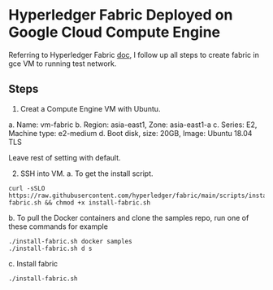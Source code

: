# Hyperledger Fabric Deployed on Google Cloud Compute Engine

Referring to Hyperledger Fabric  [doc](https://hyperledger-fabric.readthedocs.io/en/latest/prereqs.html), I follow up all steps to create fabric in gce VM to running test network.

 


## Steps

1. Creat a Compute Engine VM with Ubuntu.

 a. Name: vm-fabric
 b. Region: asia-east1, Zone: asia-east1-a
 c. Series: E2, Machine type: e2-medium
 d. Boot disk, size: 20GB, Image: Ubuntu 18.04 TLS

Leave rest of setting with default.

2. SSH into VM.
 a. To get the install script.
```
curl -sSLO https://raw.githubusercontent.com/hyperledger/fabric/main/scripts/install-fabric.sh && chmod +x install-fabric.sh
```

b. To pull the Docker containers and clone the samples repo, run one of these commands for example
```
./install-fabric.sh docker samples
./install-fabric.sh d s
```
c. Install fabric
```
./install-fabric.sh 
```
